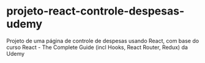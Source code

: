# projeto-react-controle-despesas-udemy

Projeto de uma página de controle de despesas usando React, com base do curso React - The Complete Guide (incl Hooks, React Router, Redux) da Udemy
